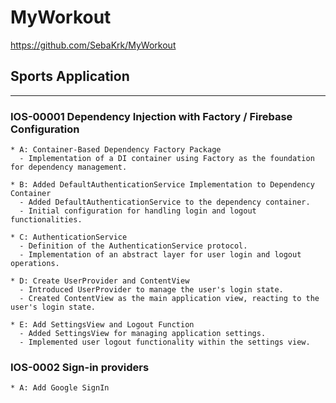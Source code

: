 # MyWorkout

https://github.com/SebaKrk/MyWorkout

## Sports Application

******************************************************************

### IOS-00001 Dependency Injection with Factory / Firebase Configuration
    * A: Container-Based Dependency Factory Package
      - Implementation of a DI container using Factory as the foundation for dependency management.
      
    * B: Added DefaultAuthenticationService Implementation to Dependency Container
      - Added DefaultAuthenticationService to the dependency container.
      - Initial configuration for handling login and logout functionalities.
      
    * C: AuthenticationService
      - Definition of the AuthenticationService protocol.
      - Implementation of an abstract layer for user login and logout operations.
      
    * D: Create UserProvider and ContentView
      - Introduced UserProvider to manage the user's login state.
      - Created ContentView as the main application view, reacting to the user's login state.
      
    * E: Add SettingsView and Logout Function
      - Added SettingsView for managing application settings.
      - Implemented user logout functionality within the settings view.

### IOS-0002 Sign-in providers 
    * A: Add Google SignIn 
